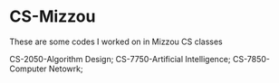 CS-Mizzou
=========

These are some codes I worked on in Mizzou CS classes

CS-2050-Algorithm Design;
CS-7750-Artificial Intelligence;
CS-7850-Computer Netowrk;
